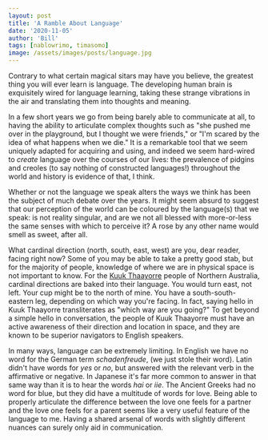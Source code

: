 ```yaml
---
layout: post
title: 'A Ramble About Language'
date: '2020-11-05'
author: 'Bill'
tags: [nablowrimo, timasomo]
image: /assets/images/posts/language.jpg
---
```


Contrary to what certain magical sitars may have you believe, the greatest thing you will ever learn is language. The developing human brain is exquisitely wired for language learning, taking these strange vibrations in the air and translating them into thoughts and meaning.

In a few short years we go from being barely able to communicate at all, to having the ability to articulate complex thoughts such as "she pushed me over in the playground, but I thought we were friends," or "I'm scared by the idea of what happens when we die." It is a remarkable tool that we seem uniquely adapted for acquiring and using, and indeed we seem hard-wired to _create_ language over the courses of our lives: the prevalence of pidgins and creoles (to say nothing of constructed languages!) throughout the world and history is evidence of that, I think.  

Whether or not the language we speak alters the ways we think has been the subject of much debate over the years. It might seem absurd to suggest that our perception of the world can be coloured by the language(s) that we speak: is not reality singular, and are we not all blessed with more-or-less the same senses with which to perceive it? A rose by any other name would smell as sweet, after all. 

What cardinal direction (north, south, east, west) are you, dear reader, facing right now? Some of you may be able to take a pretty good stab, but for the majority of people, knowledge of where we are in physical space is not important to know. For the [Kuuk Thaayorre](https://en.wikipedia.org/wiki/Kuuk_Thaayorre_language#Lexical_semantics) people of Northern Australia, cardinal directions are baked into their language. You would turn east, not left. Your cup might be to the north of mine. You have a south-south-eastern leg, depending on which way you're facing. In fact, saying hello in Kuuk Thaayorre transliterates as "which way are you going?" To get beyond a simple hello in conversation, the people of Kuuk Thaayorre must have an active awareness of their direction and location in space, and they are known to be superior navigators to English speakers.

In many ways, language can be extremely limiting. In English we have no word for the German term _schadenfreude_, (we just stole their word). Latin didn't have words for _yes_ or _no_, but answered with the relevant verb in the affirmative or negative. In Japanese it's far more common to answer in that same way than it is to hear the words _hai_ or _iie_. The Ancient Greeks had no word for blue, but they did have a multitude of words for love. Being able to properly articulate the difference between the love one feels for a partner and the love one feels for a parent seems like a very useful feature of the language to me. Having a shared arsenal of words with slightly different nuances can surely only aid in communication. 









